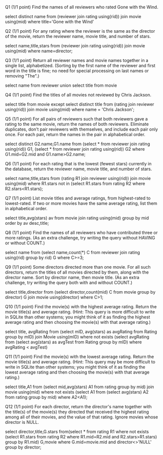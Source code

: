 Q1  (1/1 point)
Find the names of all reviewers who rated Gone with the Wind. 

select distinct name
from (reviewer join rating using(rid)) join movie using(mid)
where title='Gone with the Wind'

Q2  (1/1 point)
For any rating where the reviewer is the same as the director of the movie, return the reviewer name, movie title, and number of stars. 

select name,title,stars
from (reviewer join rating using(rid)) join movie using(mid)
where name=director;

Q3  (1/1 point)
Return all reviewer names and movie names together in a single list, alphabetized. (Sorting by the first name of the reviewer and first word in the title is fine; no need for special processing on last names or removing "The".) 

select name
from reviewer
union
select title
from movie

Q4  (1/1 point)
Find the titles of all movies not reviewed by Chris Jackson. 

select title
from movie
except
select distinct title
from (rating join reviewer using(rid)) join movie using(mid)
where name = 'Chris Jackson';

Q5  (1/1 point)
For all pairs of reviewers such that both reviewers gave a rating to the same movie, return the names of both reviewers. Eliminate duplicates, don't pair reviewers with themselves, and include each pair only once. For each pair, return the names in the pair in alphabetical order. 

select distinct G2.name,G1.name
from (select * from reviewer join rating using(rid)) G1,
    (select * from reviewer join rating using(rid)) G2
where G1.mid=G2.mid and G1.name>G2.name;

Q6  (1/1 point)
For each rating that is the lowest (fewest stars) currently in the database, return the reviewer name, movie title, and number of stars. 

select name,title,stars
from (rating R1 join reviewer using(rid)) join movie using(mid)
where R1.stars not in (select R1.stars from rating R2 where R2.stars<R1.stars);

Q7  (1/1 point)
List movie titles and average ratings, from highest-rated to lowest-rated. If two or more movies have the same average rating, list them in alphabetical order. 

select title,avg(stars) av
from movie join rating using(mid)
group by mid
order by av desc,title;

Q8  (1/1 point)
Find the names of all reviewers who have contributed three or more ratings. (As an extra challenge, try writing the query without HAVING or without COUNT.) 

select name
from (select name,count(*) C
from reviewer join rating using(rid)
group by rid) G
where C>=3;

Q9  (1/1 point)
Some directors directed more than one movie. For all such directors, return the titles of all movies directed by them, along with the director name. Sort by director name, then movie title. (As an extra challenge, try writing the query both with and without COUNT.) 

select title,director
from (select director,count(mid) C
from movie
group by director) G join movie using(director)
where C>1;

Q10  (1/1 point)
Find the movie(s) with the highest average rating. Return the movie title(s) and average rating. (Hint: This query is more difficult to write in SQLite than other systems; you might think of it as finding the highest average rating and then choosing the movie(s) with that average rating.) 

select title, avgRating
from (select mID, avg(stars) as avgRating
from Rating
group by mID) join Movie using(mID)
where not exists (select avgRating from (select avg(stars) as avgTest from Rating group by mID) where avgRating < avgTest)

Q11  (1/1 point)
Find the movie(s) with the lowest average rating. Return the movie title(s) and average rating. (Hint: This query may be more difficult to write in SQLite than other systems; you might think of it as finding the lowest average rating and then choosing the movie(s) with that average rating.) 

select title,A1
from (select mid,avg(stars) A1
    from rating
    group by mid) join movie using(mid)
where not exists (select A1
                    from (select avg(stars) A2
                         from rating
                         group by mid)
                    where A2<A1);

Q12  (1/1 point)
For each director, return the director's name together with the title(s) of the movie(s) they directed that received the highest rating among all of their movies, and the value of that rating. Ignore movies whose director is NULL. 

select director,title,G.stars
from(select *
from rating R1
where not exists (select R1.stars from rating R2 where R1.mid=R2.mid and R2.stars>R1.stars)
group by R1.mid) G,movie
where G.mid=movie.mid and director<>'NULL'
group by director;                    